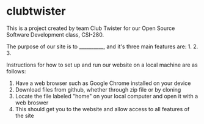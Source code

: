 # clubtwister
This is a project created by team Club Twister for our Open Source Software Development class, CSI-280.

The purpose of our site is to __________, and it's three main features are:
1.
2.
3.

Instructions for how to set up and run our website on a local machine are as follows:
1. Have a web browser such as Google Chrome installed on your device
2. Download files from github, whether through zip file or by cloning
3. Locate the file labeled "home" on your local computer and open it with a web broswer
4. This should get you to the website and allow access to all features of the site